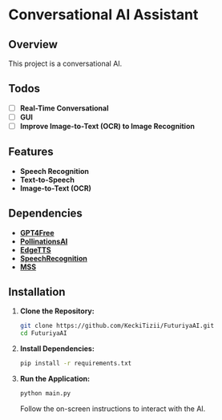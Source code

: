 # Conversational AI Assistant

## Overview

This project is a conversational AI.

## Todos

- [ ] **Real-Time Conversational**
- [ ] **GUI**
- [ ] **Improve Image-to-Text (OCR) to Image Recognition**

## Features

- **Speech Recognition**
- **Text-to-Speech**
- **Image-to-Text (OCR)**

## Dependencies

- **[GPT4Free](https://github.com/xtekky/gpt4free)**
- **[PollinationsAI](https://github.com/pollinations/pollinations)**
- **[EdgeTTS](https://github.com/rany2/edge-tts)**
- **[SpeechRecognition](https://github.com/Uberi/speech_recognition)**
- **[MSS](https://github.com/BoboTiG/python-mss)**

## Installation

1. **Clone the Repository:**
    ```bash
    git clone https://github.com/KeckiTizii/FuturiyaAI.git
    cd FuturiyaAI
    ```

2. **Install Dependencies:**
    ```bash
    pip install -r requirements.txt
    ```

3. **Run the Application:**
    ```bash
    python main.py
    ```
    Follow the on-screen instructions to interact with the AI.

